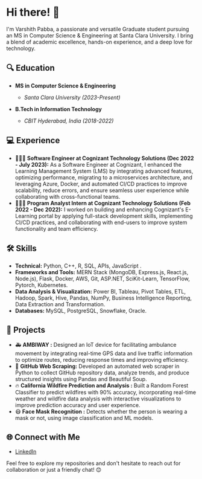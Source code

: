 # Hi there! 👋

I'm Varshith Pabba, a passionate and versatile Graduate student pursuing an MS in Computer Science & Engineering at Santa Clara University. I bring a blend of academic excellence, hands-on experience, and a deep love for technology.

## 🔍 Education
- **MS in Computer Science & Engineering**
  - *Santa Clara University (2023-Present)*

- **B.Tech in Information Technology**
  - *CBIT Hyderabad, India (2018-2022)*


## 💻 Experience

- 🧑🏻‍💼 **Software Engineer at Cognizant Technology Solutions (Dec 2022 - July 2023):** As a Software Engineer at Cognizant, I enhanced the Learning Management System (LMS) by integrating advanced features, optimizing performance, migrating to a microservices architecture, and leveraging Azure, Docker, and automated CI/CD practices to improve scalability, reduce errors, and ensure seamless user experience while collaborating with cross-functional teams.
- 👨🏻‍💻 **Program Analyst Intern at Cognizant Technology Solutions (Feb 2022 - Dec 2022):** I worked on building and enhancing Cognizant's E-Learning portal by applying full-stack development skills, implementing CI/CD practices, and collaborating with end-users to improve system functionality and team efficiency.

## 🛠️ Skills

- **Technical:** Python, C++, R, SQL, APIs, JavaScript .
- **Frameworks and Tools:** MERN Stack (MongoDB, Express.js, React.js, Node.js), Flask, Docker, AWS, Git, ASP.NET, SciKit-Learn, TensorFlow, Pytorch, Kubernetes.
- **Data Analysis & Visualization:** Power BI, Tableau, Pivot Tables, ETL, Hadoop, Spark, Hive, Pandas, NumPy, Business Intelligence Reporting, Data Extraction and Transformation.
- **Databases:** MySQL, PostgreSQL, Snowflake, Oracle.


## 🚀 Projects

- 🚑 **AMBIWAY :** Designed an IoT device for facilitating ambulance movement by integrating real-time GPS data and live traffic information to optimize routes, reducing response times and improving efficiency.
- 📖 **GitHub Web Scraping:** Developed an automated web scraper in Python to collect GitHub repository data, analyze trends, and produce structured insights using Pandas and Beautiful Soup.
- 🔥 **California Wildfire Prediction and Analysis :** Built a Random Forest Classifier to predict wildfires with 90% accuracy, incorporating real-time weather and wildfire data analysis with interactive visualizations to improve prediction accuracy and user experience.
- 😷 **Face Mask Recognition  :** Detects whether the person is wearing a mask or not, using image classification and ML models.

## 🌐 Connect with Me

- [LinkedIn](https://www.linkedin.com/in/pabba-varshith-3805591b8/)

Feel free to explore my repositories and don't hesitate to reach out for collaboration or just a friendly chat! 😊
